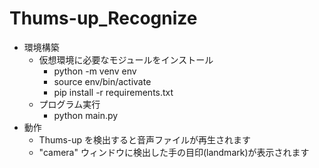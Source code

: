 # Thums-up_Recognize
* 環境構築
  * 仮想環境に必要なモジュールをインストール
    * python -m venv env
    * source env/bin/activate
    * pip install -r requirements.txt
  * プログラム実行
    * python main.py
* 動作
  * Thums-up を検出すると音声ファイルが再生されます
  * "camera" ウィンドウに検出した手の目印(landmark)が表示されます
